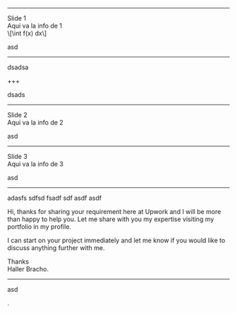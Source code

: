 <hr>
<p>Slide 1<br>
Aqui va la info de 1<br>
\[\int f(x) dx\]</p>
<p>asd</p>
<hr>
<p>dsadsa</p>
<p>+++</p>
<p>dsads</p>
<hr>
<p>Slide 2<br>
Aqui va la info de 2</p>
<p>asd</p>
<hr>
<p>Slide 3<br>
Aqui va la info de 3</p>
<p>asd</p>
<hr>
<p>adasfs sdfsd fsadf sdf asdf asdf</p>
<p>Hi, thanks for sharing your requirement here at Upwork and I will be more than happy to help you. Let me share with you my expertise visiting my portfolio in my profile.</p>
<p>I can start on your project immediately and let me know if you would like to discuss anything further with me.</p>
<p>Thanks<br>
Haller Bracho.</p>
<hr>
<p>asd</p>
<p>.</p>
